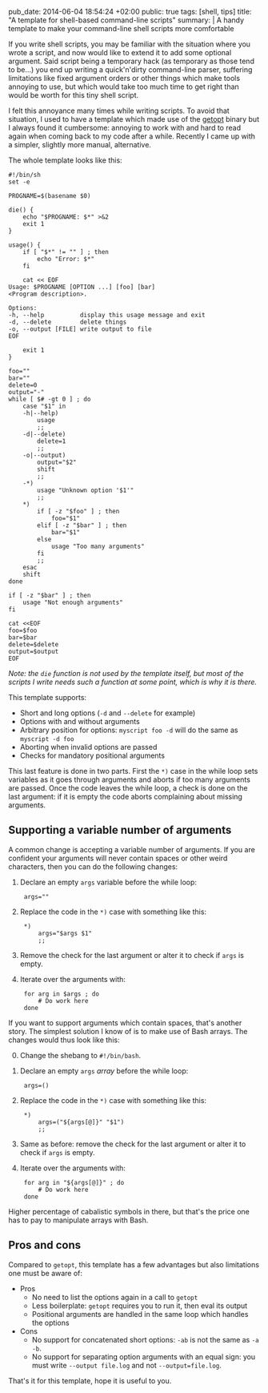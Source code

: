 pub_date: 2014-06-04 18:54:24 +02:00
public: true
tags: [shell, tips]
title: "A template for shell-based command-line scripts"
summary: |
    A handy template to make your command-line shell scripts more comfortable

If you write shell scripts, you may be familiar with the situation where you wrote a script, and now would like to extend it to add some optional argument. Said script being a temporary hack (as temporary as those tend to be...) you end up writing a quick'n'dirty command-line parser, suffering limitations like fixed argument orders or other things which make tools annoying to use, but which would take too much time to get right than would be worth for this tiny shell script.

I felt this annoyance many times while writing scripts. To avoid that situation, I used to have a template which made use of the [getopt][] binary but I always found it cumbersome: annoying to work with and hard to read again when coming back to my code after a while. Recently I came up with a simpler, slightly more manual, alternative.

The whole template looks like this:

    #!/bin/sh
    set -e

    PROGNAME=$(basename $0)

    die() {
        echo "$PROGNAME: $*" >&2
        exit 1
    }

    usage() {
        if [ "$*" != "" ] ; then
            echo "Error: $*"
        fi

        cat << EOF
    Usage: $PROGNAME [OPTION ...] [foo] [bar]
    <Program description>.

    Options:
    -h, --help          display this usage message and exit
    -d, --delete        delete things
    -o, --output [FILE] write output to file
    EOF

        exit 1
    }

    foo=""
    bar=""
    delete=0
    output="-"
    while [ $# -gt 0 ] ; do
        case "$1" in
        -h|--help)
            usage
            ;;
        -d|--delete)
            delete=1
            ;;
        -o|--output)
            output="$2"
            shift
            ;;
        -*)
            usage "Unknown option '$1'"
            ;;
        *)
            if [ -z "$foo" ] ; then
                foo="$1"
            elif [ -z "$bar" ] ; then
                bar="$1"
            else
                usage "Too many arguments"
            fi
            ;;
        esac
        shift
    done

    if [ -z "$bar" ] ; then
        usage "Not enough arguments"
    fi

    cat <<EOF
    foo=$foo
    bar=$bar
    delete=$delete
    output=$output
    EOF

_Note: the `die` function is not used by the template itself, but most of the scripts I write needs such a function at some point, which is why it is there._

This template supports:

- Short and long options (`-d` and `--delete` for example)
- Options with and without arguments
- Arbitrary position for options: `myscript foo -d` will do the same as `myscript -d foo`
- Aborting when invalid options are passed
- Checks for mandatory positional arguments

This last feature is done in two parts. First the `*)` case in the while loop sets variables as it goes through arguments and aborts if too many arguments are passed. Once the code leaves the while loop, a check is done on the last argument: if it is empty the code aborts complaining about missing arguments.

## Supporting a variable number of arguments

A common change is accepting a variable number of arguments. If you are confident your arguments will never contain spaces or other weird characters, then you can do the following changes:

1. Declare an empty `args` variable before the while loop:

        args=""

2. Replace the code in the `*)` case with something like this:

        *)
            args="$args $1"
            ;;

3. Remove the check for the last argument or alter it to check if `args` is empty.

4. Iterate over the arguments with:

        for arg in $args ; do
            # Do work here
        done

If you want to support arguments which contain spaces, that's another story. The simplest solution I know of is to make use of Bash arrays. The changes would thus look like this:

0. Change the shebang to `#!/bin/bash`.

1. Declare an empty `args` _array_ before the while loop:

        args=()

2. Replace the code in the `*)` case with something like this:

        *)
            args=("${args[@]}" "$1")
            ;;

3. Same as before: remove the check for the last argument or alter it to check if `args` is empty.

4. Iterate over the arguments with:

        for arg in "${args[@]}" ; do
            # Do work here
        done

Higher percentage of cabalistic symbols in there, but that's the price one has to pay to manipulate arrays with Bash.

## Pros and cons

Compared to `getopt`, this template has a few advantages but also limitations one must be aware of:

- Pros
    - No need to list the options again in a call to `getopt`
    - Less boilerplate: `getopt` requires you to run it, then eval its output
    - Positional arguments are handled in the same loop which handles the options
- Cons
    - No support for concatenated short options: `-ab` is not the same as `-a -b`.
    - No support for separating option arguments with an equal sign: you must write `--output file.log` and not `--output=file.log`.
    
That's it for this template, hope it is useful to you.


[getopt]: http://man7.org/linux/man-pages/man1/getopt.1.html
